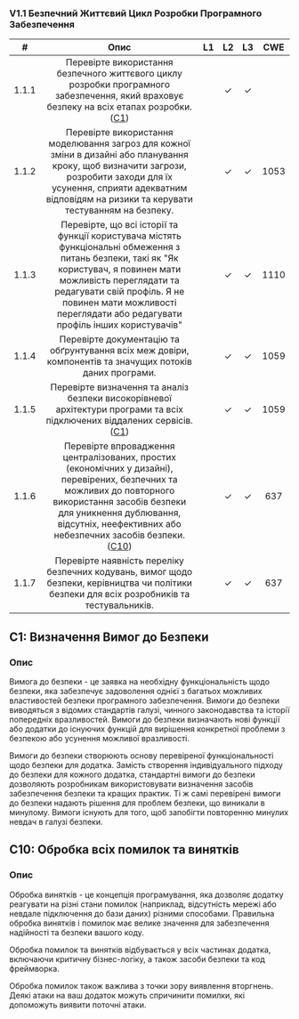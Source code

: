 ### V1.1 Безпечний Життєвий Цикл Розробки Програмного Забезпечення
| # | Опис | L1 | L2 | L3 | CWE |
|:-:|:----:|:--:|:--:|:--:|:---:|
| 1.1.1 | Перевірте використання безпечного життєвого циклу розробки програмного забезпечення, який враховує безпеку на всіх етапах розробки. ([C1](https://owasp.org/www-project-proactive-controls/#div-numbering)) | | ✓ | ✓ | |
| 1.1.2 | Перевірте використання моделювання загроз для кожної зміни в дизайні або планування кроку, щоб визначити загрози, розробити заходи для їх усунення, сприяти адекватним відповідям на ризики та керувати тестуванням на безпеку. | | ✓ | ✓ | 1053 |
| 1.1.3 | Перевірте, що всі історії та функції користувача містять функціональні обмеження з питань безпеки, такі як "Як користувач, я повинен мати можливість переглядати та редагувати свій профіль. Я не повинен мати можливості переглядати або редагувати профіль інших користувачів" | | ✓ | ✓ | 1110 |
| 1.1.4 | Перевірте документацію та обґрунтування всіх меж довіри, компонентів та значущих потоків даних програми. | | ✓ | ✓ | 1059 |
| 1.1.5 | Перевірте визначення та аналіз безпеки високорівневої архітектури програми та всіх підключених віддалених сервісів. ([C1](https://owasp.org/www-project-proactive-controls/#div-numbering)) | | ✓ | ✓ | 1059 |
| 1.1.6 | Перевірте впровадження централізованих, простих (економічних у дизайні), перевірених, безпечних та можливих до повторного використання засобів безпеки для уникнення дублювання, відсутніх, неефективних або небезпечних засобів безпеки. ([C10](https://owasp.org/www-project-proactive-controls/#div-numbering)) | | ✓ | ✓ | 637 |
| 1.1.7 | Перевірте наявність переліку безпечних кодувань, вимог щодо безпеки, керівництва чи політики безпеки для всіх розробників та тестувальників. | | ✓ | ✓ | 637 |

## C1: Визначення Вимог до Безпеки

### Опис
Вимога до безпеки - це заявка на необхідну функціональність щодо безпеки, яка забезпечує задоволення однієї з багатьох можливих властивостей безпеки програмного забезпечення. Вимоги до безпеки виводяться з відомих стандартів галузі, чинного законодавства та історії попередніх вразливостей. Вимоги до безпеки визначають нові функції або додатки до існуючих функцій для вирішення конкретної проблеми з безпекою або усунення можливої вразливості.

Вимоги до безпеки створюють основу перевіреної функціональності щодо безпеки для додатка. Замість створення індивідуального підходу до безпеки для кожного додатка, стандартні вимоги до безпеки дозволяють розробникам використовувати визначення засобів забезпечення безпеки та кращих практик. Ті ж самі перевірені вимоги до безпеки надають рішення для проблем безпеки, що виникали в минулому. Вимоги існують для того, щоб запобігти повторенню минулих невдач в галузі безпеки.

## C10: Обробка всіх помилок та винятків

### Опис
Обробка винятків - це концепція програмування, яка дозволяє додатку реагувати на різні стани помилок (наприклад, відсутність мережі або невдале підключення до бази даних) різними способами. Правильна обробка винятків і помилок має велике значення для забезпечення надійності та безпеки вашого коду.

Обробка помилок та винятків відбувається у всіх частинах додатка, включаючи критичну бізнес-логіку, а також засоби безпеки та код фреймворка.

Обробка помилок також важлива з точки зору виявлення вторгнень. Деякі атаки на ваш додаток можуть спричинити помилки, які допоможуть виявити поточні атаки.
